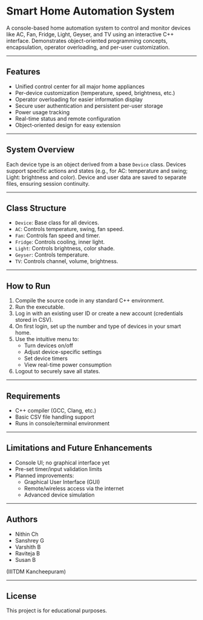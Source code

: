 # Smart Home Automation System

A console-based home automation system to control and monitor devices like AC, Fan, Fridge, Light, Geyser, and TV using an interactive C++ interface. Demonstrates object-oriented programming concepts, encapsulation, operator overloading, and per-user customization.

---

## Features

- Unified control center for all major home appliances  
- Per-device customization (temperature, speed, brightness, etc.)  
- Operator overloading for easier information display  
- Secure user authentication and persistent per-user storage  
- Power usage tracking  
- Real-time status and remote configuration  
- Object-oriented design for easy extension

---

## System Overview

Each device type is an object derived from a base `Device` class. Devices support specific actions and states (e.g., for AC: temperature and swing; Light: brightness and color). Device and user data are saved to separate files, ensuring session continuity.

---

## Class Structure

- `Device`: Base class for all devices.
- `AC`: Controls temperature, swing, fan speed.
- `Fan`: Controls fan speed and timer.
- `Fridge`: Controls cooling, inner light.
- `Light`: Controls brightness, color shade.
- `Geyser`: Controls temperature.
- `TV`: Controls channel, volume, brightness.

---

## How to Run

1. Compile the source code in any standard C++ environment.
2. Run the executable.  
3. Log in with an existing user ID or create a new account (credentials stored in CSV).
4. On first login, set up the number and type of devices in your smart home.
5. Use the intuitive menu to:
    - Turn devices on/off
    - Adjust device-specific settings
    - Set device timers
    - View real-time power consumption
6. Logout to securely save all states.

---

## Requirements

- C++ compiler (GCC, Clang, etc.)
- Basic CSV file handling support
- Runs in console/terminal environment

---

## Limitations and Future Enhancements

- Console UI; no graphical interface yet  
- Pre-set timer/input validation limits  
- Planned improvements:
    - Graphical User Interface (GUI)
    - Remote/wireless access via the internet  
    - Advanced device simulation

---

## Authors

- Nithin Ch
- Sanshrey G 
- Varshith B 
- Raviteja B
- Susan B

(IIITDM Kancheepuram)

---

## License

This project is for educational purposes.

